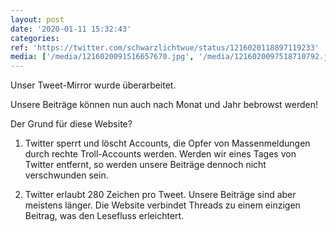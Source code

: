 ```yaml
---
layout: post
date: '2020-01-11 15:32:43'
categories: 
ref: 'https://twitter.com/schwarzlichtwue/status/1216020118897119233'
media: ['/media/1216020091516657670.jpg', '/media/1216020097518710792.jpg']
---
```

Unser Tweet-Mirror  wurde überarbeitet.



Unsere Beiträge können nun auch nach Monat und Jahr bebrowst werden! 

Der Grund für diese Website?



1. Twitter sperrt und löscht Accounts, die Opfer von Massenmeldungen durch rechte Troll-Accounts werden. Werden wir eines Tages von Twitter entfernt, so werden unsere Beiträge dennoch nicht verschwunden sein.

2. Twitter erlaubt 280 Zeichen pro Tweet. Unsere Beiträge sind aber meistens länger. Die Website verbindet Threads zu einem einzigen Beitrag, was den Lesefluss erleichtert.